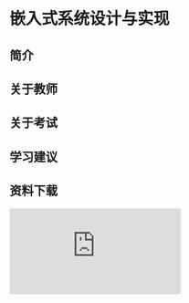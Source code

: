 
# 嵌入式系统设计与实现

## 简介

## 关于教师

## 关于考试

## 学习建议

## 资料下载

![](https://raw.githubusercontent.com/HIT-OpenCS/CS_Courses/main/计算机科学与技术/嵌入式系统设计与实现/file.md ":include")
